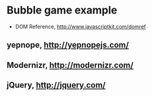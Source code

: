 # Bubble game example

* DOM Reference, http://www.javascriptkit.com/domref
## yepnope, http://yepnopejs.com/
## Modernizr, http://modernizr.com/
## jQuery, http://jquery.com/